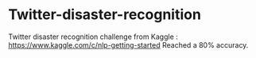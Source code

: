 # Twitter-disaster-recognition
Twitter disaster recognition challenge from Kaggle : https://www.kaggle.com/c/nlp-getting-started
Reached a 80% accuracy.
